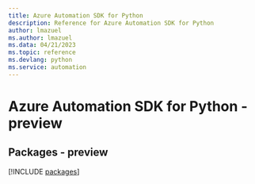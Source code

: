 ```yaml
---
title: Azure Automation SDK for Python
description: Reference for Azure Automation SDK for Python
author: lmazuel
ms.author: lmazuel
ms.data: 04/21/2023
ms.topic: reference
ms.devlang: python
ms.service: automation
---
```

# Azure Automation SDK for Python - preview
## Packages - preview
[!INCLUDE [packages](automation-index.md)]
